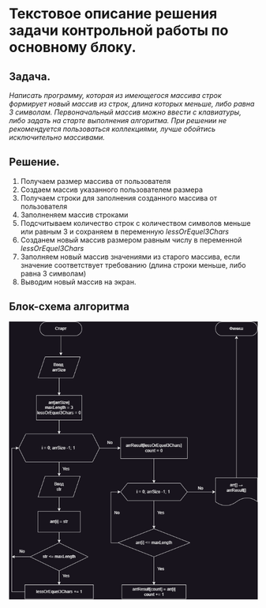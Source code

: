 # Текстовое описание решения задачи контрольной работы по основному блоку.

## Задача. 
_Написать программу, которая из имеющегося массива строк формирует новый массив из строк, длина которых меньше, либо равна 3 символам. Первоначальный массив можно ввести с клавиатуры, либо задать на старте выполнения алгоритма. При решении не рекомендуется пользоваться коллекциями, лучше обойтись исключительно массивами._

## Решение.
1. Получаем размер массива от пользователя
2. Создаем массив указанного пользователем размера
3. Получаем строки для заполнения созданного массива от пользователя
4. Заполненяем массив строками
5. Подсчитываем количество строк с количеством символов меньше или равным 3 и сохраняем в переменную _lessOrEquel3Chars_
6. Созданем новый массив размером равным числу в переменной _lessOrEquel3Chars_
7. Заполняем новый массив значениями из старого массива, если значение соответствует требованию (длина строки меньше, либо равна 3 символам)
8. Выводим новый массив на экран.

## Блок-схема алгоритма
![блок-схему алгоритма](diagram.png)